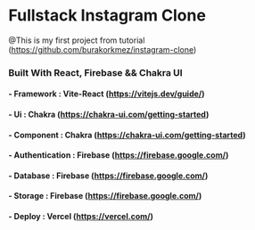 # Fullstack Instagram Clone 
@This is my first project from tutorial (https://github.com/burakorkmez/instagram-clone)
### Built With React, Firebase && Chakra UI
#### - Framework : Vite-React (https://vitejs.dev/guide/)
#### - Ui : Chakra (https://chakra-ui.com/getting-started)
#### - Component : Chakra (https://chakra-ui.com/getting-started)
#### - Authentication : Firebase (https://firebase.google.com/)
#### - Database : Firebase (https://firebase.google.com/)
#### - Storage : Firebase (https://firebase.google.com/)
#### - Deploy : Vercel (https://vercel.com/)

